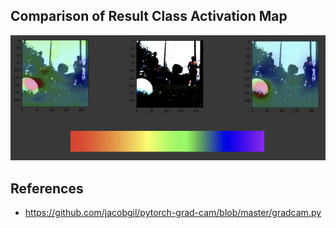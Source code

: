 ## Comparison of Result Class Activation Map  

![GradCAM_CAM_comparison](https://github.com/laphisboy/Vision/blob/main/Implementation/Grad-CAM/GradCAM_CAM_comparison.PNG)  



## References  
- https://github.com/jacobgil/pytorch-grad-cam/blob/master/gradcam.py
